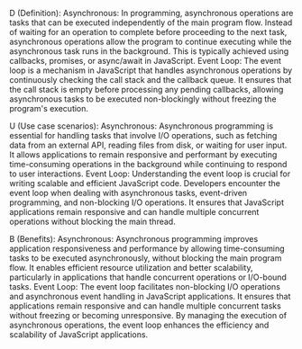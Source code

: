 D (Definition):
Asynchronous: In programming, asynchronous operations are tasks that can be executed independently of the main program flow. Instead of waiting for an operation to complete before proceeding to the next task, asynchronous operations allow the program to continue executing while the asynchronous task runs in the background. This is typically achieved using callbacks, promises, or async/await in JavaScript.
Event Loop: The event loop is a mechanism in JavaScript that handles asynchronous operations by continuously checking the call stack and the callback queue. It ensures that the call stack is empty before processing any pending callbacks, allowing asynchronous tasks to be executed non-blockingly without freezing the program's execution.

U (Use case scenarios):
Asynchronous: Asynchronous programming is essential for handling tasks that involve I/O operations, such as fetching data from an external API, reading files from disk, or waiting for user input. It allows applications to remain responsive and performant by executing time-consuming operations in the background while continuing to respond to user interactions.
Event Loop: Understanding the event loop is crucial for writing scalable and efficient JavaScript code. Developers encounter the event loop when dealing with asynchronous tasks, event-driven programming, and non-blocking I/O operations. It ensures that JavaScript applications remain responsive and can handle multiple concurrent operations without blocking the main thread.

B (Benefits):
Asynchronous: Asynchronous programming improves application responsiveness and performance by allowing time-consuming tasks to be executed asynchronously, without blocking the main program flow. It enables efficient resource utilization and better scalability, particularly in applications that handle concurrent operations or I/O-bound tasks.
Event Loop: The event loop facilitates non-blocking I/O operations and asynchronous event handling in JavaScript applications. It ensures that applications remain responsive and can handle multiple concurrent tasks without freezing or becoming unresponsive. By managing the execution of asynchronous operations, the event loop enhances the efficiency and scalability of JavaScript applications.